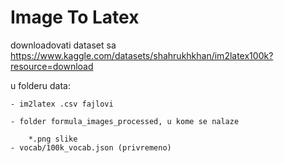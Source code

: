 # Image To Latex
downloadovati dataset sa https://www.kaggle.com/datasets/shahrukhkhan/im2latex100k?resource=download


u folderu data:

    - im2latex .csv fajlovi 

    - folder formula_images_processed, u kome se nalaze 
    
        *.png slike
    - vocab/100k_vocab.json (privremeno)